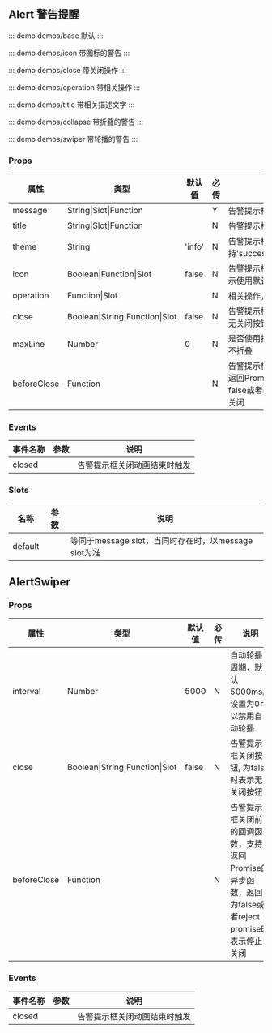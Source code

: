 ## Alert 警告提醒

::: demo demos/base 默认
:::

::: demo demos/icon 带图标的警告
:::

::: demo demos/close 带关闭操作
:::

::: demo demos/operation 带相关操作
:::

::: demo demos/title 带相关描述文字
:::

::: demo demos/collapse 带折叠的警告
:::

::: demo demos/swiper 带轮播的警告
:::

### Props
| 属性 | 类型 | 默认值 | 必传 | 说明 |
|-----|-----|-----|-----|-----|
|message|String\|Slot\|Function| |Y| 告警提示框内容|
|title|String\|Slot\|Function| |N| 告警提示框标题|
|theme|String|'info'|N|告警提示框样式，支持'success'/'info'/'warning'/'error'
|icon|Boolean\|Function\|Slot|false|N| 告警提示框前面的图标, 为true时表示使用默认图标|
|operation|Function\|Slot||N|相关操作，会附加在message之后|
|close|Boolean\|String\|Function\|Slot|false|N| 告警提示框关闭按钮, 为false时表示无关闭按钮|
|maxLine|Number|0|N|是否使用折叠功能，默认为0，表示不折叠|
|beforeClose|Function| |N|告警提示框关闭前的回调函数，支持返回Promise的异步函数，返回为false或者reject promise时表示停止关闭|


### Events
| 事件名称 | 参数 | 说明 |
|-----|-----|-----|
|closed| |告警提示框关闭动画结束时触发|

### Slots
| 名称 | 参数 | 说明 |
|-----|-----|-----|
| default | | 等同于message slot，当同时存在时，以message slot为准|


## AlertSwiper

### Props
| 属性 | 类型 | 默认值 | 必传 | 说明 |
|-----|-----|-----|-----|-----|
|interval|Number|5000|N|自动轮播周期，默认5000ms。设置为0可以禁用自动轮播|
|close|Boolean\|String\|Function\|Slot|false|N| 告警提示框关闭按钮, 为false时表示无关闭按钮|
|beforeClose|Function| |N|告警提示框关闭前的回调函数，支持返回Promise的异步函数，返回为false或者reject promise时表示停止关闭|

### Events
| 事件名称 | 参数 | 说明 |
|-----|-----|-----|
|closed| |告警提示框关闭动画结束时触发|